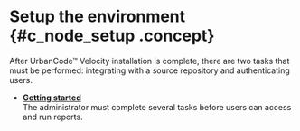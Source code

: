 # Setup the environment {#c_node_setup .concept}

After UrbanCode™ Velocity installation is complete, there are two tasks that must be performed: integrating with a source repository and authenticating users.

-   **[Getting started](../../com.ibm.insights.doc/topics/t_setup_gettingstarted.md)**  
The administrator must complete several tasks before users can access and run reports.

